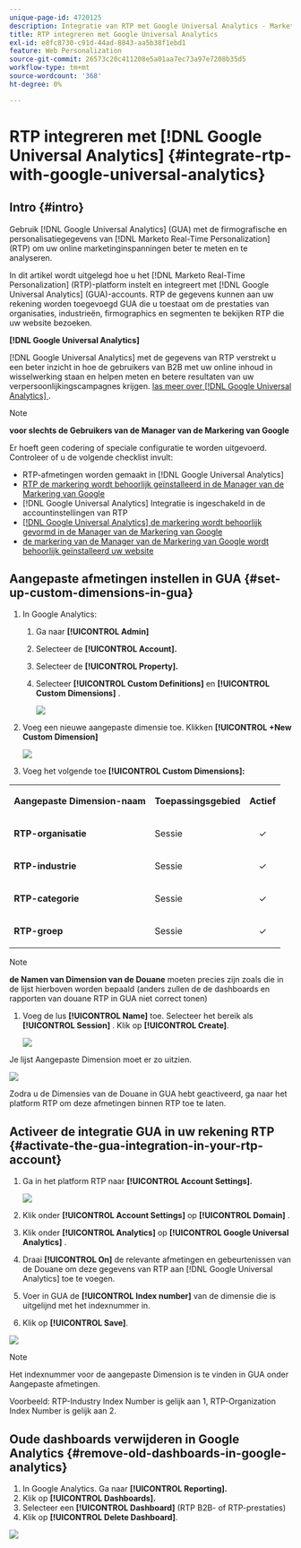 ```yaml
---
unique-page-id: 4720125
description: Integratie van RTP met Google Universal Analytics - Marketo Docs - Productdocumentatie
title: RTP integreren met Google Universal Analytics
exl-id: e8fc8730-c91d-44ad-8843-aa5b38f1ebd1
feature: Web Personalization
source-git-commit: 26573c20c411208e5a01aa7ec73a97e7208b35d5
workflow-type: tm+mt
source-wordcount: '368'
ht-degree: 0%

---
```


# RTP integreren met [!DNL Google Universal Analytics] {#integrate-rtp-with-google-universal-analytics}

## Intro {#intro}

Gebruik [!DNL Google Universal Analytics] (GUA) met de firmografische en personalisatiegegevens van [!DNL Marketo Real-Time Personalization] (RTP) om uw online marketinginspanningen beter te meten en te analyseren.

In dit artikel wordt uitgelegd hoe u het [!DNL Marketo Real-Time Personalization] (RTP)-platform instelt en integreert met [!DNL Google Universal Analytics] (GUA)-accounts. RTP de gegevens kunnen aan uw rekening worden toegevoegd GUA die u toestaat om de prestaties van organisaties, industrieën, firmographics en segmenten te bekijken RTP die uw website bezoeken.

**[!DNL Google Universal Analytics]**

[!DNL Google Universal Analytics] met de gegevens van RTP verstrekt u een beter inzicht in hoe de gebruikers van B2B met uw online inhoud in wisselwerking staan en helpen meten en betere resultaten van uw verpersoonlijkingscampagnes krijgen. [ las meer over  [!DNL Google Universal Analytics] ](https://support.google.com/analytics/answer/2790010/?hl=en&authuser=1).

>[!NOTE]
>
>**voor slechts de Gebruikers van de Manager van de Markering van Google**
>
>Er hoeft geen codering of speciale configuratie te worden uitgevoerd. Controleer of u de volgende checklist invult:
>
>* RTP-afmetingen worden gemaakt in [!DNL Google Universal Analytics]
>* [ RTP de markering wordt behoorlijk geïnstalleerd in de Manager van de Markering van Google ](https://docs.marketo.com/display/public/DOCS/Implementing+RTP+using+Google+Tag+Manager)
>* [!DNL Google Universal Analytics] Integratie is ingeschakeld in de accountinstellingen van RTP
>* [[!DNL Google Universal Analytics]  de markering wordt behoorlijk gevormd in de Manager van de Markering van Google ](https://support.google.com/tagmanager/answer/6107124?hl=en)
>* [ de markering van de Manager van de Markering van Google wordt behoorlijk geïnstalleerd uw website ](https://developers.google.com/tag-manager/quickstart)

## Aangepaste afmetingen instellen in GUA {#set-up-custom-dimensions-in-gua}

1. In Google Analytics:

   1. Ga naar **[!UICONTROL Admin]**
   1. Selecteer de **[!UICONTROL Account].**
   1. Selecteer de **[!UICONTROL Property].**
   1. Selecteer **[!UICONTROL Custom Definitions]** en **[!UICONTROL Custom Dimensions]** .

      ![](assets/image2014-11-29-11-3a2-3a32.png)

1. Voeg een nieuwe aangepaste dimensie toe. Klikken **[!UICONTROL +New Custom Dimension]**

   ![](assets/image2014-11-29-11-3a8-3a16.png)

1. Voeg het volgende toe **[!UICONTROL Custom Dimensions]:**

<table>
 <tbody>
  <tr>
   <td><p><strong>Aangepaste Dimension-naam</strong></p></td>
   <td><p><strong>Toepassingsgebied</strong></p></td>
   <td><p><strong>Actief</strong></p></td>
  </tr>
  <tr>
   <td><p><strong>RTP-organisatie</strong></p></td>
   <td><p>Sessie</p></td>
   <td><p align="center">✓</p></td>
  </tr>
  <tr>
   <td><p><strong>RTP-industrie</strong></p></td>
   <td><p>Sessie</p></td>
   <td><p align="center">✓</p></td>
  </tr>
  <tr>
   <td><p><strong>RTP-categorie</strong></p></td>
   <td><p>Sessie</p></td>
   <td><p align="center">✓</p></td>
  </tr>
  <tr>
   <td><p><strong>RTP-groep</strong></p></td>
   <td><p>Sessie</p></td>
   <td><p align="center">✓</p></td>
  </tr>
 </tbody>
</table>

>[!NOTE]
>
>**de Namen van Dimension van de Douane** moeten precies zijn zoals die in de lijst hierboven worden bepaald (anders zullen de de dashboards en rapporten van douane RTP in GUA niet correct tonen)

1. Voeg de lus **[!UICONTROL Name]** toe. Selecteer het bereik als **[!UICONTROL Session]** . Klik op **[!UICONTROL Create]**.

   ![](assets/image2014-11-29-11-3a12-3a51.png)

Je lijst Aangepaste Dimension moet er zo uitzien.

![](assets/image2014-11-29-11-36-50-version-2.png)

Zodra u de Dimensies van de Douane in GUA hebt geactiveerd, ga naar het platform RTP om deze afmetingen binnen RTP toe te laten.

## Activeer de integratie GUA in uw rekening RTP {#activate-the-gua-integration-in-your-rtp-account}

1. Ga in het platform RTP naar **[!UICONTROL Account Settings].**

   ![](assets/image2014-11-29-11-3a27-3a7.png)

1. Klik onder **[!UICONTROL Account Settings]** op **[!UICONTROL Domain]** .
1. Klik onder **[!UICONTROL Analytics]** op **[!UICONTROL Google Universal Analytics]** .
1. Draai **[!UICONTROL On]** de relevante afmetingen en gebeurtenissen van de Douane om deze gegevens van RTP aan [!DNL Google Universal Analytics] toe te voegen.
1. Voer in GUA de **[!UICONTROL Index number]** van de dimensie die is uitgelijnd met het indexnummer in.
1. Klik op **[!UICONTROL Save]**.

![](assets/image2014-11-29-11-31-23-version-2.png)

>[!NOTE]
>
>Het indexnummer voor de aangepaste Dimension is te vinden in GUA onder Aangepaste afmetingen.
>
>Voorbeeld: RTP-Industry Index Number is gelijk aan 1, RTP-Organization Index Number is gelijk aan 2.

## Oude dashboards verwijderen in Google Analytics {#remove-old-dashboards-in-google-analytics}

1. In Google Analytics. Ga naar **[!UICONTROL Reporting].**
1. Klik op **[!UICONTROL Dashboards].**
1. Selecteer een **[!UICONTROL Dashboard]** (RTP B2B- of RTP-prestaties)
1. Klik op **[!UICONTROL Delete Dashboard]**.

![](assets/image2014-11-29-11-3a42-3a55.png)
